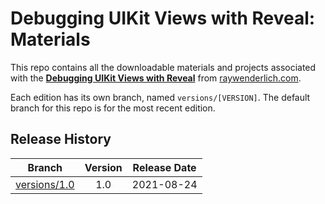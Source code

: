 # Debugging UIKit Views with Reveal: Materials

This repo contains all the downloadable materials and projects associated with the **[Debugging UIKit Views with Reveal](https://www.raywenderlich.com/21462794-debugging-uikit-views-with-reveal)** from [raywenderlich.com](https://www.raywenderlich.com).

Each edition has its own branch, named `versions/[VERSION]`. The default branch for this repo is for the most recent edition.

## Release History

| Branch                                                                                  | Version | Release Date |
| --------------------------------------------------------------------------------------- |:-------:|:------------:|
| [versions/1.0](https://github.com/raywenderlich/video-duvr-materials/tree/versions/1.0) | 1.0     | 2021-08-24   |
